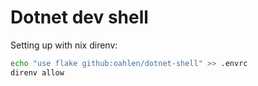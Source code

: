 # Dotnet dev shell

Setting up with nix direnv:

```bash
echo "use flake github:oahlen/dotnet-shell" >> .envrc
direnv allow
```
